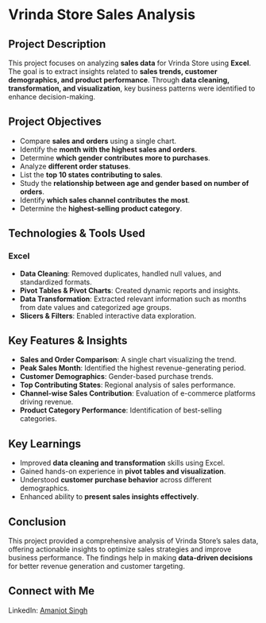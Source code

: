 # Vrinda Store Sales Analysis

## Project Description  
This project focuses on analyzing **sales data** for Vrinda Store using **Excel**. The goal is to extract insights related to **sales trends, customer demographics, and product performance**. Through **data cleaning, transformation, and visualization**, key business patterns were identified to enhance decision-making.

## Project Objectives  
- Compare **sales and orders** using a single chart.
- Identify the **month with the highest sales and orders**.
- Determine **which gender contributes more to purchases**.
- Analyze **different order statuses**.
- List the **top 10 states contributing to sales**.
- Study the **relationship between age and gender based on number of orders**.
- Identify **which sales channel contributes the most**.
- Determine the **highest-selling product category**.

## Technologies & Tools Used  
### Excel  
- **Data Cleaning**: Removed duplicates, handled null values, and standardized formats.
- **Pivot Tables & Pivot Charts**: Created dynamic reports and insights.
- **Data Transformation**: Extracted relevant information such as months from date values and categorized age groups.
- **Slicers & Filters**: Enabled interactive data exploration.

## Key Features & Insights  
- **Sales and Order Comparison**: A single chart visualizing the trend.
- **Peak Sales Month**: Identified the highest revenue-generating period.
- **Customer Demographics**: Gender-based purchase trends.
- **Top Contributing States**: Regional analysis of sales performance.
- **Channel-wise Sales Contribution**: Evaluation of e-commerce platforms driving revenue.
- **Product Category Performance**: Identification of best-selling categories.

## Key Learnings  
- Improved **data cleaning and transformation** skills using Excel.
- Gained hands-on experience in **pivot tables and visualization**.
- Understood **customer purchase behavior** across different demographics.
- Enhanced ability to **present sales insights effectively**.

## Conclusion  
This project provided a comprehensive analysis of Vrinda Store’s sales data, offering actionable insights to optimize sales strategies and improve business performance. The findings help in making **data-driven decisions** for better revenue generation and customer targeting.

## Connect with Me  
LinkedIn: [Amanjot Singh](https://www.linkedin.com/in/amanjotsingh1699)

